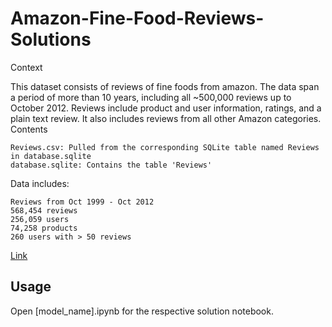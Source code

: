 # Amazon-Fine-Food-Reviews-Solutions 

Context

This dataset consists of reviews of fine foods from amazon. The data span a period of more than 10 years, including all ~500,000 reviews up to October 2012. Reviews include product and user information, ratings, and a plain text review. It also includes reviews from all other Amazon categories.
Contents

    Reviews.csv: Pulled from the corresponding SQLite table named Reviews in database.sqlite
    database.sqlite: Contains the table 'Reviews'

Data includes:

    Reviews from Oct 1999 - Oct 2012
    568,454 reviews
    256,059 users
    74,258 products
    260 users with > 50 reviews

[Link](https://www.kaggle.com/snap/amazon-fine-food-reviews)
## Usage

Open [model_name].ipynb for the respective solution notebook.
